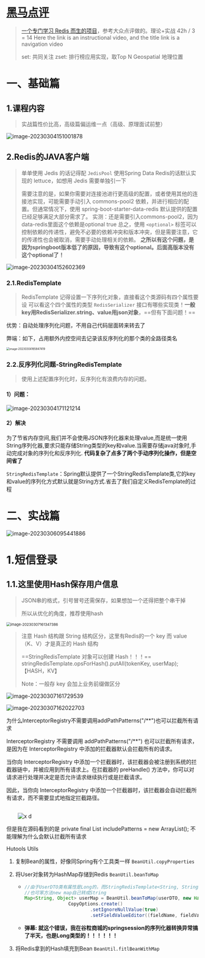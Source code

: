# [黑马点评](https://www.bilibili.com/video/BV1PG4y1s7io/?spm_id_from=333.788&vd_source=0f3bf62c50d57c4a7d85b89b4d2633e0)

> [一个专门学习 Redis 而生的项目](https://www.bilibili.com/video/BV1cr4y1671t/?spm_id_from=333.337.search-card.all.click&vd_source=0f3bf62c50d57c4a7d85b89b4d2633e0)，参考大众点评做的。理论+实战   42h / 3 = 14
> Here the link is an instructional video, and the title link is a navigation video
>
> set: 共同关注
> zset: 排行榜应用实现，取Top N
> Geospatial 地理位置

# 一、基础篇

## 1.课程内容

> 实战篇性价比高，高级篇偏运维一点（高级、原理面试前整）

![image-20230304151001878](http://image.zzq8.cn/img/202303041510042.png)

## 2.Redis的JAVA客户端

> 单单使用 Jedis 的话记得配 `JedisPool`
> 使用Spring Data Redis的话默认实现的 lettuce，如想用 Jedis 需要单独引一下
>
> 需要注意的是，如果你需要对连接池进行更高级的配置，或者使用其他的连接池实现，可能需要手动引入 commons-pool2 依赖，并进行相应的配置。但通常情况下，使用 spring-boot-starter-data-redis 默认提供的配置已经足够满足大部分需求了。
> 实测：还是需要引入commons-pool2，因为data-redis里面这个依赖是optional true
> 总之，使用 `<optional>` 标签可以控制依赖的传递性，避免不必要的依赖冲突和版本冲突，但是需要注意，它的传递性也会被取消，需要手动处理相关的依赖。   **之所以有这个问题，是因为springboot版本低了的原因，导致有这个optional。后面高版本没有这个optional了！**

![image-20230304152602369](http://image.zzq8.cn/img/202303041526511.png)

### 2.1.RedisTemplate

> RedisTemplate 记得设置一下序列化对象，直接看这个类源码有四个属性要设
> 可以看这个四个属性的类型 `RedisSerializer` 接口有哪些实现类！**一般key用RedisSerializer.string、value用json对象**，==但有下面问题！==

优势：自动处理序列化问题，不用自己代码层面转来转去了

弊端：如下，占用额外内控空间去记录该反序列化的那个类的全路径类名

<img src="http://image.zzq8.cn/img/202303041658585.png" alt="image-20230304165847419" style="zoom:50%;" />

### 2.2.反序列化问题-StringRedisTemplate

> 使用上述配置序列化时，反序列化有浪费内存的问题。

#### 1）问题：

![image-20230304171121214](http://image.zzq8.cn/img/202303041711043.png)

#### 2）解决

为了节省内存空间,我们并不会使用JSON序列化器来处理value,而是统一使用String序列化器,要求只能存储String类型的key和value.当需要存储java对象时,手动完成对象的序列化和反序列化.  **代码复杂了点多了两个手动序列化操作，但是空间省了**

`StringRedisTemplate`：Spring默认提供了一个StringRedisTemplate类,它的key和value的序列化方式默认就是String方式.省去了我们自定义RedisTemplate的过程



# 二、实战篇

![image-20230306095441886](http://image.zzq8.cn/img/202303060954783.png)

# 1.短信登录

## 1.1.这里使用Hash保存用户信息

> JSON串的格式，引号冒号还需保存，如果想加一个还得把整个串干掉
>
> 所以从优化的角度，推荐使用hash

<img src="http://image.zzq8.cn/img/202303071617889.png" alt="image-20230307161347386" style="zoom: 67%;" />

> 注意 Hash 结构跟 String 结构区分，这里有Redis的一个 key 而 value（K、V）才是真正的 Hash 结构
>
> ==StringRedisTemplate 对象可以创建 Hash！！！== stringRedisTemplate.opsForHash().putAll(tokenKey, userMap);【HASH，KV】
>
> Note：一般存 key 会加上业务前缀做区分

![image-20230307161729539](http://image.zzq8.cn/img/202303071617089.png)

![image-20230307162022703](http://image.zzq8.cn/img/202303071620766.png)

为什么InterceptorRegistry不需要调用addPathPatterns("/**")也可以拦截所有请求





InterceptorRegistry 不需要调用 addPathPatterns("/**") 也可以拦截所有请求，是因为在 InterceptorRegistry 中添加的拦截器默认会拦截所有的请求。

当你向 InterceptorRegistry 中添加一个拦截器时，该拦截器会被注册到系统的拦截器链中，并被应用到所有请求上。在拦截器的 preHandle() 方法中，你可以对请求进行处理并决定是否允许请求继续执行或是拦截请求。

因此，当你向 InterceptorRegistry 中添加一个拦截器时，该拦截器会自动拦截所有请求，而不需要显式地指定拦截路径。



![img](data:image/svg+xml,%3csvg%20xmlns=%27http://www.w3.org/2000/svg%27%20version=%271.1%27%20width=%2730%27%20height=%2730%27/%3e)![x d](https://chat.openai.com/_next/image?url=https%3A%2F%2Flh3.googleusercontent.com%2Fa%2FAGNmyxaesWqCN7TAgnaq3djk6QgrKcLKfInbBp9Brcrs%3Ds96-c&w=64&q=75)

但是我在源码看到的是 private final List<String> includePatterns = new ArrayList(); 不能理解为什么会默认拦截所有请求













Hutools Utils

1. 复制Bean的属性，好像同Spring有个工具类一样 `BeanUtil.copyProperties`

2. 将User对象转为HashMap存储到Redis `BeanUtil.beanToMap`

   * ```java
     //由于UserDTO类有属性是Long的，而StringRedisTemplate<String, String>，所以这里用hutools构造函数定制化全给String
     //也可笨方法new map自己转成String
     Map<String, Object> userMap = BeanUtil.beanToMap(userDTO, new HashMap<>(),
                     CopyOptions.create()
                             .setIgnoreNullValue(true)
                             .setFieldValueEditor((fieldName, fieldValue) -> fieldValue.toString()));
     ```

   * **弹幕: 就这个错误，我在谷粒商城的springsession的序列化器转换异常搞了半天，也是Long类型的！！！！！！**

3. 将Redis拿到的Hash填充到Bean `BeanUtil.fitlBeanWithMap`
